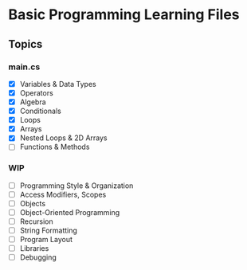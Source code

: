 # Basic Programming Learning Files

## Topics

### main.cs
- [x] Variables & Data Types
- [x] Operators
- [x] Algebra
- [x] Conditionals
- [x] Loops
- [x] Arrays
- [x] Nested Loops & 2D Arrays
- [ ] Functions & Methods

### WIP
- [ ] Programming Style & Organization
- [ ] Access Modifiers, Scopes
- [ ] Objects
- [ ] Object-Oriented Programming
- [ ] Recursion
- [ ] String Formatting
- [ ] Program Layout
- [ ] Libraries
- [ ] Debugging

